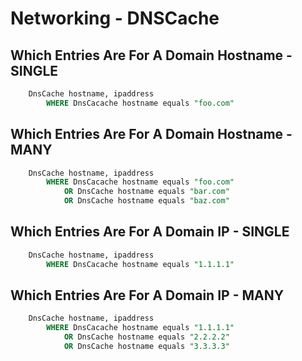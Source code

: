 # Networking - DNSCache

## **Which Entries Are For A Domain Hostname - SINGLE**
```sql
    DnsCache hostname, ipaddress
        WHERE DnsCacache hostname equals "foo.com"
```

## **Which Entries Are For A Domain Hostname - MANY**
```sql
    DnsCache hostname, ipaddress
        WHERE DnsCacache hostname equals "foo.com"
            OR DnsCache hostname equals "bar.com"
            OR DnsCache hostname equals "baz.com"
```

## **Which Entries Are For A Domain IP - SINGLE**
```sql
    DnsCache hostname, ipaddress
        WHERE DnsCacache hostname equals "1.1.1.1"
```

## **Which Entries Are For A Domain IP - MANY**
```sql
    DnsCache hostname, ipaddress
        WHERE DnsCacache hostname equals "1.1.1.1"
            OR DnsCache hostname equals "2.2.2.2"
            OR DnsCache hostname equals "3.3.3.3"
```
